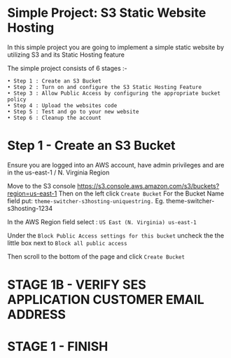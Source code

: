 # Simple Project: S3 Static Website Hosting

In this simple project you are going to implement a simple static website by utilizing S3 and its Static Hosting feature 

The simple project consists of 6 stages :-
```
• Step 1 : Create an S3 Bucket
• Step 2 : Turn on and configure the S3 Static Hosting Feature
• Step 3 : Allow Public Access by configuring the appropriate bucket policy
• Step 4 : Upload the websites code
• Step 5 : Test and go to your new website
• Step 6 : Cleanup the account
```

# Step 1 - Create an S3 Bucket
Ensure you are logged into an AWS account, have admin privileges and are in the us-east-1 / N. Virginia Region

Move to the S3 console https://s3.console.aws.amazon.com/s3/buckets?region=us-east-1
Then on the left click ```Create Bucket```
For the Bucket Name field put: ```theme-switcher-s3hosting-uniquestring.``` Eg. theme-switcher-s3hosting-1234

In the AWS Region field select : ```US East (N. Virginia) us-east-1```

Under the ```Block Public Access settings for this bucket``` uncheck the the little box next to ```Block all public access```

Then scroll to the bottom of the page and click ```Create Bucket```

# STAGE 1B - VERIFY SES APPLICATION CUSTOMER EMAIL ADDRESS


# STAGE 1 - FINISH   


